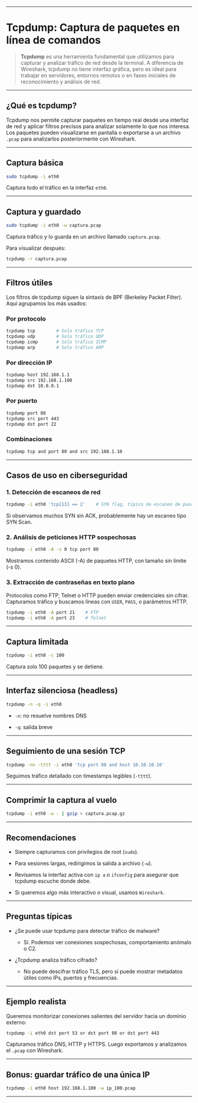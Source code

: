 
---
# Tcpdump: Captura de paquetes en línea de comandos

> **Tcpdump** es una herramienta fundamental que utilizamos para capturar y analizar tráfico de red desde la terminal. A diferencia de Wireshark, tcpdump no tiene interfaz gráfica, pero es ideal para trabajar en servidores, entornos remotos o en fases iniciales de reconocimiento y análisis de red.

---

## ¿Qué es tcpdump?

Tcpdump nos permite capturar paquetes en tiempo real desde una interfaz de red y aplicar filtros precisos para analizar solamente lo que nos interesa. Los paquetes pueden visualizarse en pantalla o exportarse a un archivo `.pcap` para analizarlos posteriormente con Wireshark.

---

## Captura básica

```bash
sudo tcpdump -i eth0
````

Captura todo el tráfico en la interfaz `eth0`.

---

## Captura y guardado

```bash
sudo tcpdump -i eth0 -w captura.pcap
```

Captura tráfico y lo guarda en un archivo llamado `captura.pcap`.

Para visualizar después:

```bash
tcpdump -r captura.pcap
```

---

## Filtros útiles

Los filtros de tcpdump siguen la sintaxis de BPF (Berkeley Packet Filter). Aquí agrupamos los más usados:

### Por protocolo

```bash
tcpdump tcp        # Solo tráfico TCP
tcpdump udp        # Solo tráfico UDP
tcpdump icmp       # Solo tráfico ICMP
tcpdump arp        # Solo tráfico ARP
```

### Por dirección IP

```bash
tcpdump host 192.168.1.1
tcpdump src 192.168.1.100
tcpdump dst 10.0.0.1
```

### Por puerto

```bash
tcpdump port 80
tcpdump src port 443
tcpdump dst port 22
```

### Combinaciones

```bash
tcpdump tcp and port 80 and src 192.168.1.10
```

---

## Casos de uso en ciberseguridad

### 1. Detección de escaneos de red

```bash
tcpdump -i eth0 'tcp[13] == 2'    # SYN flag, típico de escaneo de puertos
```

Si observamos muchos SYN sin ACK, probablemente hay un escaneo tipo SYN Scan.

### 2. Análisis de peticiones HTTP sospechosas

```bash
tcpdump -i eth0 -A -s 0 tcp port 80
```

Mostramos contenido ASCII (-A) de paquetes HTTP, con tamaño sin límite (-s 0).

### 3. Extracción de contraseñas en texto plano

Protocolos como FTP, Telnet o HTTP pueden enviar credenciales sin cifrar. Capturamos tráfico y buscamos líneas con `USER`, `PASS`, o parámetros HTTP.

```bash
tcpdump -i eth0 -A port 21    # FTP
tcpdump -i eth0 -A port 23    # Telnet
```

---

## Captura limitada

```bash
tcpdump -i eth0 -c 100
```

Captura solo 100 paquetes y se detiene.

---

## Interfaz silenciosa (headless)

```bash
tcpdump -n -q -i eth0
```

- `-n`: no resuelve nombres DNS
    
- `-q`: salida breve
    

---

## Seguimiento de una sesión TCP

```bash
tcpdump -nn -tttt -i eth0 'tcp port 80 and host 10.10.10.10'
```

Seguimos tráfico detallado con timestamps legibles (`-tttt`).

---

## Comprimir la captura al vuelo

```bash
tcpdump -i eth0 -w - | gzip > captura.pcap.gz
```

---

## Recomendaciones

- Siempre capturamos con privilegios de root (`sudo`).
    
- Para sesiones largas, redirigimos la salida a archivo (`-w`).
    
- Revisamos la interfaz activa con `ip a` o `ifconfig` para asegurar que tcpdump escuche donde debe.
    
- Si queremos algo más interactivo o visual, usamos `Wireshark`.
    

---

## Preguntas típicas

- ¿Se puede usar tcpdump para detectar tráfico de malware?
    
    - Sí. Podemos ver conexiones sospechosas, comportamiento anómalo o C2.
        
- ¿Tcpdump analiza tráfico cifrado?
    
    - No puede descifrar tráfico TLS, pero sí puede mostrar metadatos útiles como IPs, puertos y frecuencias.
        

---

## Ejemplo realista

Queremos monitorizar conexiones salientes del servidor hacia un dominio externo:

```bash
tcpdump -i eth0 dst port 53 or dst port 80 or dst port 443
```

Capturamos tráfico DNS, HTTP y HTTPS. Luego exportamos y analizamos el `.pcap` con Wireshark.

---

## Bonus: guardar tráfico de una única IP

```bash
tcpdump -i eth0 host 192.168.1.100 -w ip_100.pcap
```

---
